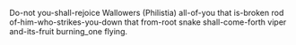 Do-not you-shall-rejoice Wallowers (Philistia) all-of-you that is-broken rod of-him-who-strikes-you-down that from-root snake shall-come-forth viper and-its-fruit burning_one flying. 